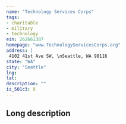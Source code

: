 ```yaml
---
name: "Technology Services Corps"
tags:
- charitable
- military
- technology
ein: 262661387
homepage: "www.TechnologyServicesCorps.org"
address: |
 4102 41st Ave SW, \nSeattle, WA 98116
state: "WA"
city: "Seattle"
lng: 
lat: 
description: ""
is_501c3: X
---
```


## Long description


